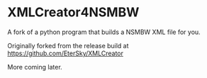 # XMLCreator4NSMBW
A fork of a python program that builds a NSMBW XML file for you.

Originally forked from the release build at https://github.com/EterSky/XMLCreator

More coming later.

